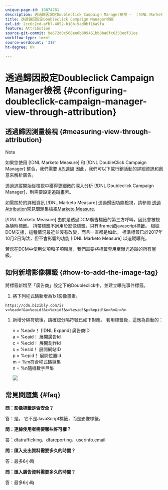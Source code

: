```yaml
---
unique-page-id: 18874781
description: 透過歸因設定Doubleclick Campaign Manager檢視 —  [!DNL Marketo Measure]
title: 透過歸因設定Doubleclick Campaign Manager檢視
exl-id: 2cc6c2cd-afb7-4052-b18b-9ad0bf16a9fa
feature: Attribution
source-git-commit: 9e672d0c568ee0b889461bb8ba6fc6333edf31ce
workflow-type: tm+mt
source-wordcount: '318'
ht-degree: 0%

---
```


# 透過歸因設定Doubleclick Campaign Manager檢視 {#configuring-doubleclick-campaign-manager-view-through-attribution}

## 透過歸因測量檢視 {#measuring-view-through-attribution}

>[!NOTE]
>
>如果您使用 [!DNL Marketo Measure] 和 [!DNL DoubleClick Campaign Manager] 整合，我們需要 [API連線](/help/api-connections/utilizing-marketo-measures-api-connections/integrated-ad-platforms.md#how-to-connect-ad-platforms) 因此，我們可以下載行銷活動的詳細資訊和創意來解析廣告。

透過追蹤開始從檢視中獲得更細微的深入分析 [!DNL Doubleclick Campaign Manager]，則需要設定追蹤畫素。

如需關於的詳細資訊 [!DNL Marketo Measure] 透過歸因功能檢視，請參閱 [透過Attribution常見問題集檢視Marketo Measure](/help/advanced-marketo-measure-features/view-through-attribution/marketo-measure-view-through-attribution-faq.md).

[!DNL Marketo Measure] 由於是透過DCM廣告標籤的第三方呼叫，因此會被視為隨附標籤。 揹帶標籤不適用於影像標籤，只有iframe或javascript標籤。 根據DCM支援，這種情況最近並沒有改變，而且一直都是如此。 標準標籤已於2017年10月2日淘汰，但不會影響的功能 [!DNL Marketo Measure] 以追蹤曝光。

若您在DCM中使用父項和子項階層，我們需要將標籤套用至曝光追蹤的所有層級。

## 如何新增影像標籤 {#how-to-add-the-image-tag}

將標籤新增至「廣告商」設定下的Doubleclick中，並建立曝光事件標籤。

1. 將下列程式碼新增為1x1影像畫素。

`https://cdn.bizibly.com/i?v=%eadv!&a=%eaid!&c=%ecid!&s=%esid!&p=%epid!&m=%m&n=%n`

1. 新增分隔符號後，請確認分隔符號已如下對應。 套用標籤後，這應為自動的：

   v = %eadv！ [!DNL Expand] 廣告商ID\
   a = %eaid！ 展開廣告Id\
   c = %ecid！ 展開創作Id\
   s = %esid！ 展開網站ID\
   p = %epid！ 展開位置Id\
   m = %m符合程式碼巨集\
   n = %n隨機數字巨集

   ![](assets/1.png)

## 常見問題集 {#faq}

**問：影像標籤是否安全？**

答：是。 它不是JavaScript標籤，而是影像標籤。

**問：連線使用者需要哪些許可權？**

答：dfatrafficking、dfareporting、userinfo.email

**問：匯入支出資料需要多久的時間？**

答：最多6小時

**問：匯入廣告資料需要多久的時間？**

答：最多6小時

